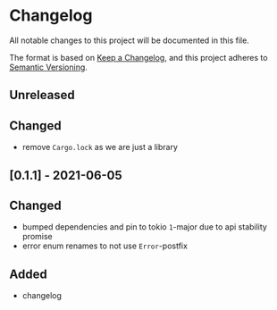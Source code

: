 # Changelog

All notable changes to this project will be documented in this file.

The format is based on [Keep a Changelog](https://keepachangelog.com/en/1.0.0/),
and this project adheres to [Semantic Versioning](https://semver.org/spec/v2.0.0.html).

## Unreleased

## Changed
- remove `Cargo.lock` as we are just a library

## [0.1.1] - 2021-06-05

## Changed
- bumped dependencies and pin to tokio `1`-major due to api stability promise
- error enum renames to not use `Error`-postfix

## Added
- changelog
